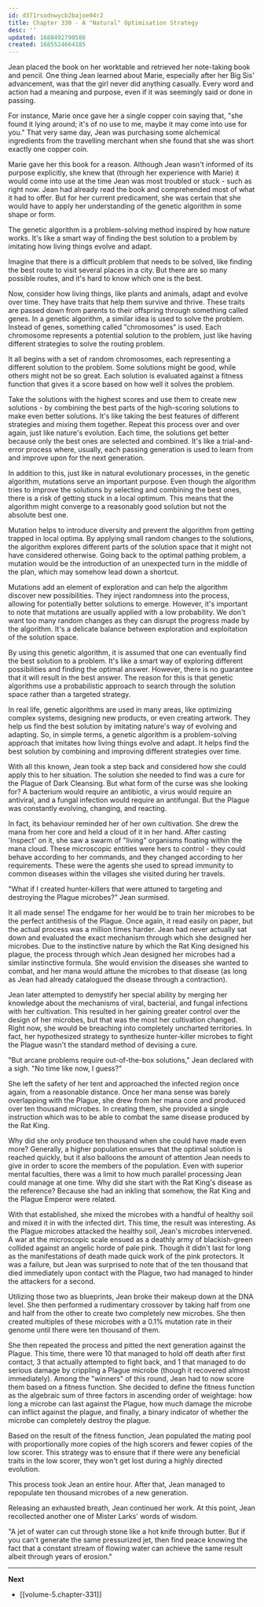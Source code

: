 ```yaml
---
id: d371rsodnwycb2bajoe04r2
title: Chapter 330 - A "Natural" Optimisation Strategy
desc: ''
updated: 1688492790588
created: 1685524664185
---
```


Jean placed the book on her worktable and retrieved her note-taking book and pencil. One thing Jean learned about Marie, especially after her Big Sis' advancement, was that the girl never did anything casually. Every word and action had a meaning and purpose, even if it was seemingly said or done in passing.

For instance, Marie once gave her a single copper coin saying that, "she found it lying around; it's of no use to me, maybe it may come into use for you." That very same day, Jean was purchasing some alchemical ingredients from the travelling merchant when she found that she was short exactly one copper coin.

Marie gave her this book for a reason. Although Jean wasn't informed of its purpose explicitly, she knew that (through her experience with Marie) it would come into use at the time Jean was most troubled or stuck - such as right now. Jean had already read the book and comprehended most of what it had to offer. But for her current predicament, she was certain that she would have to apply her understanding of the genetic algorithm in some shape or form.

The genetic algorithm is a problem-solving method inspired by how nature works. It's like a smart way of finding the best solution to a problem by imitating how living things evolve and adapt.

Imagine that there is a difficult problem that needs to be solved, like finding the best route to visit several places in a city. But there are so many possible routes, and it's hard to know which one is the best.

Now, consider how living things, like plants and animals, adapt and evolve over time. They have traits that help them survive and thrive. These traits are passed down from parents to their offspring through something called genes. In a genetic algorithm, a similar idea is used to solve the problem. Instead of genes, something called "chromosomes" is used. Each chromosome represents a potential solution to the problem, just like having different strategies to solve the routing problem.

It all begins with a set of random chromosomes, each representing a different solution to the problem. Some solutions might be good, while others might not be so great. Each solution is evaluated against a fitness function that gives it a score based on how well it solves the problem.

Take the solutions with the highest scores and use them to create new solutions - by combining the best parts of the high-scoring solutions to make even better solutions. It's like taking the best features of different strategies and mixing them together. Repeat this process over and over again, just like nature's evolution. Each time, the solutions get better because only the best ones are selected and combined. It's like a trial-and-error process where, usually, each passing generation is used to learn from and improve upon for the next generation.

In addition to this, just like in natural evolutionary processes, in the genetic algorithm, mutations serve an important purpose. Even though the algorithm tries to improve the solutions by selecting and combining the best ones, there is a risk of getting stuck in a local optimum. This means that the algorithm might converge to a reasonably good solution but not the absolute best one.

Mutation helps to introduce diversity and prevent the algorithm from getting trapped in local optima. By applying small random changes to the solutions, the algorithm explores different parts of the solution space that it might not have considered otherwise. Going back to the optimal pathing problem, a mutation would be the introduction of an unexpected turn in the middle of the plan, which may somehow lead down a shortcut.

Mutations add an element of exploration and can help the algorithm discover new possibilities. They inject randomness into the process, allowing for potentially better solutions to emerge. However, it's important to note that mutations are usually applied with a low probability. We don't want too many random changes as they can disrupt the progress made by the algorithm. It's a delicate balance between exploration and exploitation of the solution space.

By using this genetic algorithm, it is assumed that one can eventually find the best solution to a problem. It's like a smart way of exploring different possibilities and finding the optimal answer. However, there is no guarantee that it will result in the best answer. The reason for this is that genetic algorithms use a probabilistic approach to search through the solution space rather than a targeted strategy.

In real life, genetic algorithms are used in many areas, like optimizing complex systems, designing new products, or even creating artwork. They help us find the best solution by imitating nature's way of evolving and adapting. So, in simple terms, a genetic algorithm is a problem-solving approach that imitates how living things evolve and adapt. It helps find the best solution by combining and improving different strategies over time.

With all this known, Jean took a step back and considered how she could apply this to her situation. The solution she needed to find was a cure for the Plague of Dark Cleansing. But what form of the curse was she looking for? A bacterium would require an antibiotic, a virus would require an antiviral, and a fungal infection would require an antifungal. But the Plague was constantly evolving, changing, and reacting.

In fact, its behaviour reminded her of her own cultivation. She drew the mana from her core and held a cloud of it in her hand. After casting 'Inspect' on it, she saw a swarm of "living" organisms floating within the mana cloud. These microscopic entities were hers to control - they could behave according to her commands, and they changed according to her requirements. These were the agents she used to spread immunity to common diseases within the villages she visited during her travels.

"What if I created hunter-killers that were attuned to targeting and destroying the Plague microbes?" Jean surmised.

It all made sense! The endgame for her would be to train her microbes to be the perfect antithesis of the Plague. Once again, it read easily on paper, but the actual process was a million times harder. Jean had never actually sat down and evaluated the exact mechanism through which she designed her microbes. Due to the instinctive nature by which the Rat King designed his plague, the process through which Jean designed her microbes had a similar instinctive formula. She would envision the diseases she wanted to combat, and her mana would attune the microbes to that disease (as long as Jean had already catalogued the disease through a contraction).

Jean later attempted to demystify her special ability by merging her knowledge about the mechanisms of viral, bacterial, and fungal infections with her cultivation. This resulted in her gaining greater control over the design of her microbes, but that was the most her cultivation changed. Right now, she would be breaching into completely uncharted territories. In fact, her hypothesized strategy to synthesize hunter-killer microbes to fight the Plague wasn't the standard method of devising a cure.

"But arcane problems require out-of-the-box solutions," Jean declared with a sigh. "No time like now, I guess?"

She left the safety of her tent and approached the infected region once again, from a reasonable distance. Once her mana sense was barely overlapping with the Plague, she drew from her mana core and produced over ten thousand microbes. In creating them, she provided a single instruction which was to be able to combat the same disease produced by the Rat King.

Why did she only produce ten thousand when she could have made even more? Generally, a higher population ensures that the optimal solution is reached quickly, but it also balloons the amount of attention Jean needs to give in order to score the members of the population. Even with superior mental faculties, there was a limit to how much parallel processing Jean could manage at one time. Why did she start with the Rat King's disease as the reference? Because she had an inkling that somehow, the Rat King and the Plague Emperor were related.

With that established, she mixed the microbes with a handful of healthy soil and mixed it in with the infected dirt. This time, the result was interesting. As the Plague microbes attacked the healthy soil, Jean's microbes intervened. A war at the microscopic scale ensued as a deathly army of blackish-green collided against an angelic horde of pale pink. Though it didn't last for long as the manifestations of death made quick work of the pink protectors. It was a failure, but Jean was surprised to note that of the ten thousand that died immediately upon contact with the Plague, two had managed to hinder the attackers for a second.

Utilizing those two as blueprints, Jean broke their makeup down at the DNA level. She then performed a rudimentary crossover by taking half from one and half from the other to create two completely new microbes. She then created multiples of these microbes with a 0.1% mutation rate in their genome until there were ten thousand of them.

She then repeated the process and pitted the next generation against the Plague. This time, there were 10 that managed to hold off death after first contact, 3 that actually attempted to fight back, and 1 that managed to do serious damage by crippling a Plague microbe (though it recovered almost immediately). Among the "winners" of this round, Jean had to now score them based on a fitness function. She decided to define the fitness function as the algebraic sum of three factors in ascending order of weightage: how long a microbe can last against the Plague, how much damage the microbe can inflict against the plague, and finally, a binary indicator of whether the microbe can completely destroy the plague.

Based on the result of the fitness function, Jean populated the mating pool with proportionally more copies of the high scorers and fewer copies of the low scorer. This strategy was to ensure that if there were any beneficial traits in the low scorer, they won't get lost during a highly directed evolution.

This process took Jean an entire hour. After that, Jean managed to repopulate ten thousand microbes of a new generation.

Releasing an exhausted breath, Jean continued her work. At this point, Jean recollected another one of Mister Larks' words of wisdom.

"A jet of water can cut through stone like a hot knife through butter. But if you can't generate the same pressurized jet, then find peace knowing the fact that a constant stream of flowing water can achieve the same result albeit through years of erosion."

____

**Next**
* [[volume-5.chapter-331]]